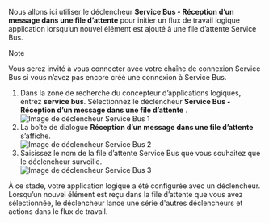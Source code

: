 Nous allons ici utiliser le déclencheur **Service Bus - Réception d’un message dans une file d’attente** pour initier un flux de travail logique application lorsqu’un nouvel élément est ajouté à une file d’attente Service Bus.  

> [!NOTE]
> Vous serez invité à vous connecter avec votre chaîne de connexion Service Bus si vous n’avez pas encore créé une connexion à Service Bus.  
> 
> 

1. Dans la zone de recherche du concepteur d’applications logiques, entrez **service bus**. Sélectionnez le déclencheur **Service Bus - Réception d’un message dans une file d’attente** .  
   ![Image de déclencheur Service Bus 1](./media/connectors-create-api-servicebus/trigger-1.png)   
2. La boîte de dialogue **Réception d’un message dans une file d’attente** s’affiche.  
   ![Image de déclencheur Service Bus 2](./media/connectors-create-api-servicebus/trigger-2.png)   
3. Saisissez le nom de la file d’attente Service Bus que vous souhaitez que le déclencheur surveille.   
   ![Image de déclencheur Service Bus 3](./media/connectors-create-api-servicebus/trigger-3.png)   

À ce stade, votre application logique a été configurée avec un déclencheur. Lorsqu’un nouvel élément est reçu dans la file d’attente que vous avez sélectionnée, le déclencheur lance une série d'autres déclencheurs et actions dans le flux de travail.    

